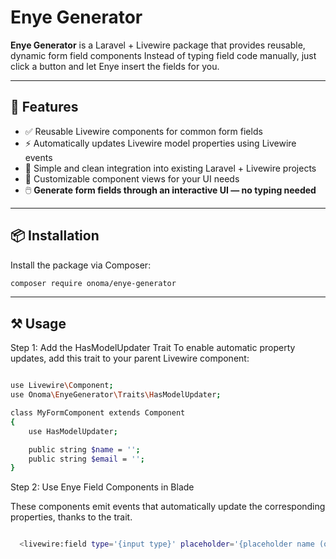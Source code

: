 # Enye Generator

**Enye Generator** is a Laravel + Livewire package that provides reusable, dynamic form field components Instead of typing field code manually, just click a button and let Enye insert the fields for you.

---

## 🚀 Features

- ✅ Reusable Livewire components for common form fields
- ⚡ Automatically updates Livewire model properties using Livewire events
- 🧩 Simple and clean integration into existing Laravel + Livewire projects
- 🎨 Customizable component views for your UI needs
- 🖱️ **Generate form fields through an interactive UI — no typing needed**

---

## 📦 Installation

Install the package via Composer:

```bash
composer require onoma/enye-generator
```
---

## ⚒ Usage 

Step 1: Add the HasModelUpdater Trait
To enable automatic property updates, add this trait to your parent Livewire component:

```bash

use Livewire\Component;
use Onoma\EnyeGenerator\Traits\HasModelUpdater;

class MyFormComponent extends Component
{
    use HasModelUpdater;

    public string $name = '';
    public string $email = '';
}

```

Step 2: Use Enye Field Components in Blade

These components emit events that automatically update the corresponding properties, thanks to the trait.

```bash

  <livewire:field type='{input type}' placeholder='{placeholder name (optional)}' model='{parent model name}' wire:model='{parent model name}' />

```

